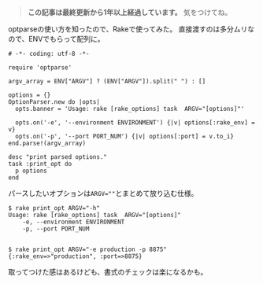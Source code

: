 <!-- too_old -->
> **この記事は最終更新から1年以上経過しています。** 気をつけてね。

optparseの使い方を知ったので、Rakeで使ってみた。
直接渡すのは多分ムリなので、ENVでもらって配列に。

```ruby:Rakefile
# -*- coding: utf-8 -*-

require 'optparse'

argv_array = ENV["ARGV"] ? (ENV["ARGV"]).split(" ") : []

options = {}
OptionParser.new do |opts|
  opts.banner = 'Usage: rake [rake_options] task  ARGV="[options]"'

  opts.on('-e', '--environment ENVIRONMENT') {|v| options[:rake_env] = v}
  opts.on('-p', '--port PORT_NUM') {|v| options[:port] = v.to_i}
end.parse!(argv_array)

desc "print parsed options."
task :print_opt do
  p options
end
```

パースしたいオプションは`ARGV=""`とまとめて放り込む仕様。

```bash:shell_output
$ rake print_opt ARGV="-h"
Usage: rake [rake_options] task  ARGV="[options]"
    -e, --environment ENVIRONMENT
    -p, --port PORT_NUM


$ rake print_opt ARGV="-e production -p 8875"
{:rake_env=>"production", :port=>8875}
```

取ってつけた感はあるけども、書式のチェックは楽になるかも。
